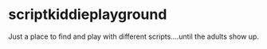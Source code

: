 # scriptkiddieplayground
Just a place to find and play with different scripts....until the adults show up.
